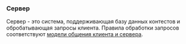 ### Сервер ###
Сервер - это система, поддерживающая базу данных контестов и обробатывающая запросы клиента. Правила обработки запросов соответствуют [модели общения клиента и сервера](ClientServerCommunication.md).